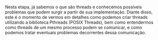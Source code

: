 Nesta etapa, já sabemos o que são threads e conhecemos possíveis problemas que podem surgir a partir de sua implementação. Diante disso, este é o momento de vermos em detalhes como podemos criar threads utilizando a biblioteca Pthreads (POSIX Threads), bem como entendermos como threads de um mesmo processo podem se comunicar, e como podemos tratar eventuais problemas decorrentes dessa comunicação.
